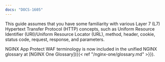 ```yaml
---
docs: "DOCS-1605"
---
```


This guide assumes that you have some familiarity with various Layer 7 (L7) Hypertext Transfer Protocol (HTTP) concepts, such as Uniform Resource Identifier (URI)/Uniform Resource Locator (URL), method, header, cookie, status code, request, response, and parameters.


NGINX App Protect WAF terminology is now included in the unified NGINX glossary at [NGINX One Glossary]({{< ref "/nginx-one/glossary.md" >}}).